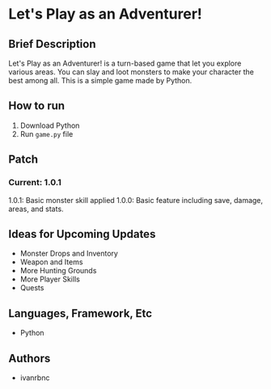 # Let's Play as an Adventurer!

## Brief Description
Let's Play as an Adventurer! is a turn-based game that let you explore various areas. You can slay and loot monsters to make your character the best among all. This is a simple game made by Python.

## How to run
1. Download Python
2. Run `game.py` file

## Patch
### Current: 1.0.1
1.0.1: Basic monster skill applied
1.0.0: Basic feature including save, damage, areas, and stats.

## Ideas for Upcoming Updates
* Monster Drops and Inventory
* Weapon and Items
* More Hunting Grounds
* More Player Skills
* Quests

## Languages, Framework, Etc
* Python

## Authors
* ivanrbnc